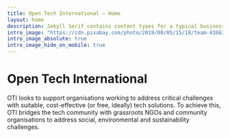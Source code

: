 ```yaml
---
title: Open Tech International — Home
layout: home
description: Jekyll Serif contains content types for a typical business website. The theme is fully responsive, blazing fast and artfully illustrated.
intro_image: "https://cdn.pixabay.com/photo/2019/08/05/15/18/team-4386240_1280.png"
intro_image_absolute: true
intro_image_hide_on_mobile: true
---
```


# Open Tech International

OTI looks to support organisations working to address critical challenges with suitable, cost-effective (or free, ideally) tech solutions. To achieve this, OTI bridges the tech community with grassroots NGOs and community organisations to address social, environmental and sustainability challenges. 